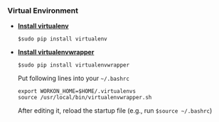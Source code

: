 ### Virtual Environment

- **[Install virtualenv](https://virtualenv.pypa.io/en/latest/installation/)**

    `$sudo pip install virtualenv`

- **[Install virtualenvwrapper](https://virtualenvwrapper.readthedocs.io/en/latest/install.html)**

    `$sudo pip install virtualenvwrapper`

  Put following lines into your `~/.bashrc`

    ```
    export WORKON_HOME=$HOME/.virtualenvs
    source /usr/local/bin/virtualenvwrapper.sh
    ```

  After editing it, reload the startup file (e.g., run `$source ~/.bashrc`)


